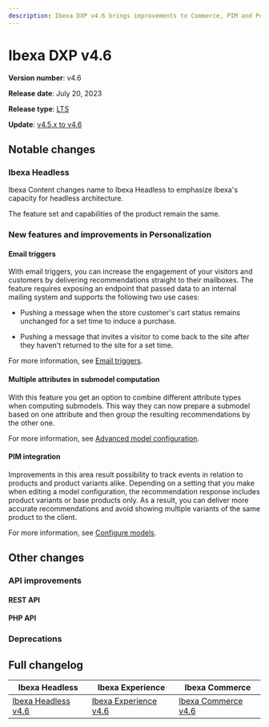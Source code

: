 ```yaml
---
description: Ibexa DXP v4.6 brings improvements to Commerce, PIM and Personalization offerings, and a number of changes in CDP and Ibexa Connect.
---
```


# Ibexa DXP v4.6

**Version number**: v4.6

**Release date**: July 20, 2023

**Release type**: [LTS](https://support.ibexa.co/Public/service-life)

**Update**: [v4.5.x to v4.6](https://doc.ibexa.co/en/latest/update_and_migration/from_4.5/update_from_4.5/)

## Notable changes

### Ibexa Headless

Ibexa Content changes name to Ibexa Headless to emphasize Ibexa's capacity for headless architecture.

The feature set and capabilities of the product remain the same.

### New features and improvements in Personalization

#### Email triggers

With email triggers, you can increase the engagement of your visitors and customers by delivering recommendations straight to their mailboxes. 
The feature requires exposing an endpoint that passed data to an internal mailing system and supports the following two use cases:

- Pushing a message when the store customer's cart status remains unchanged for a set time to induce a purchase.

- Pushing a message that invites a visitor to come back to the site after they haven't returned to the site for a set time.

For more information, see [Email triggers](https://doc.ibexa.co/projects/userguide/en/4.5/personalization/triggers.md).

#### Multiple attributes in submodel computation

With this feature you get an option to combine different attribute types when computing submodels. 
This way they can now prepare a submodel based on one attribute and then group the resulting recommendations by the other one.

For more information, see [Advanced model configuration](https://doc.ibexa.co/projects/userguide/en/latest/personalization/configure_models/#advanced-model-configuration).

#### PIM integration

Improvements in this area result possibility to track events in relation to products and product variants alike.
Depending on a setting that you make when editing a model configuration, the recommendation response includes product variants or base products only. 
As a result, you can deliver more accurate recommendations and avoid showing multiple variants of the same product to the client.

For more information, see [Configure models](https://doc.ibexa.co/projects/userguide/en/latest/personalization/configure_models/).

### 

## Other changes

### 

### API improvements

#### REST API 

#### PHP API 

### 

### 

### 

### Deprecations

#### 

## Full changelog

| Ibexa Headless | Ibexa Experience | Ibexa Commerce|
|---------------|------------------|---------------|
| [Ibexa Headless v4.6](https://github.com/ibexa/headless/releases/tag/v4.6.0) | [Ibexa Experience v4.6](https://github.com/ibexa/experience/releases/tag/v4.6.0) | [Ibexa Commerce v4.6](https://github.com/ibexa/commerce/releases/tag/v4.6.0) |
